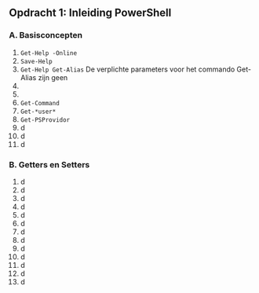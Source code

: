 ## Opdracht 1: Inleiding PowerShell
### A. Basisconcepten
1. `Get-Help -Online`
2. `Save-Help`
3. `Get-Help Get-Alias`
    De verplichte parameters voor het commando Get-Alias zijn geen
4. 
5. 
6. `Get-Command`
7. `Get-*user*`
8. `Get-PSProvidor`
9. d
10. d
11. d
    
### B. Getters en Setters
1. d
2. d
3. d
4. d
5. d
6. d
7. d
8. d
9. d
10. d
11. d
12. d
13. d
    
